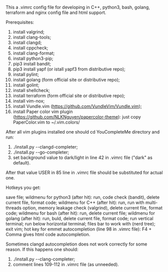 This a .vimrc config file for developing in C++, python3, bash, golang, terraform and nginx config file and html support.

Prerequisites:

1. install valgrind;
2. install clang-tools;
3. install clangd;
4. install cppcheck;
5. install clang-format;
6. install python3-pip;
7. pip3 install bandit;
8. pip3 install yapf (or istall yapf3 from distributive repo);
9. install pylint;
10. install golang (form official site or distributive repo);
11. install golint;
12. install shellcheck;
13. install terraform (form official site or distributive repo);
14. install vim-nox;
15. install Vundle.vim (https://github.com/VundleVim/Vundle.vim);
16. install Paper color vim plugin (https://github.com/NLKNguyen/papercolor-theme): just copy PaperColor.vim to ~/.vim.colors/

After all vim plugins installed one should cd YouCompleteMe directory and run:
1. ./install.py --clangd-completer;
2. ./install.py --go-completer;
3. set background value to dark/light in line 42 in .vimrc file ("dark" as default).

After that value USER in 85 line in .vimrc file should be substituted for actual one.  

Hotkeys you get:

  <F2> save file;
  <F3> wildmenu for python3 (after <F2> hit): run, code check (bandit), delete current file, format code;
  <F4> wildmenu for C++ (after <F2> hit): run, run with multi-threads option, memory leakage check (valgrind), delete current file, format code;
  <F5> wildmenu for bash (after <F2> hit): run, delete current file;
  <F6> wildmenu for golang (after <F2> hit): run, buld, delete current file, format code;
  <F7>run vertical terminal; 
  <F8>run below horizontal terminal;
  <F9> files bar to work with (nerd tree);
  <F10> exit vim;
  <F4> hot key for emmet autocompletion (line 98 in .vimrc file): F4 + Comma gives html code autocompletion.

Sometimes clangd autocompletion does not work correctly for some reason. If this happens one should:
1. ./install.py --clang-completer;
2. comment lines 109-112 in .vimrc file (as unneeded).
  
